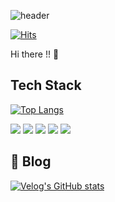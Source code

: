 ![header](https://capsule-render.vercel.app/api?type=wave&color=auto&height=300&section=header&text=capsule%20render&fontSize=90)

[![Hits](https://hits.seeyoufarm.com/api/count/incr/badge.svg?url=https%3A%2F%2Fgithub.com%2FHongDongk%2FHongDongk.git&count_bg=%2379C83D&title_bg=%23555555&icon=&icon_color=%23E7E7E7&title=hits&edge_flat=false)](https://hits.seeyoufarm.com)

Hi there !! 👋


## Tech Stack

[![Top Langs](https://github-readme-stats.vercel.app/api/top-langs/?username=HongDongk&layout=compact)](https://github.com/HongDongk/github-readme-stats)

<img src="https://img.shields.io/badge/HTML5-E34F26?style=flat-square&logo=HTML5&logoColor=white"></a>
<img src="https://img.shields.io/badge/CSS3-1572B6?style=flat-square&logo=CSS3&logoColor=white"></a>
<img src="https://img.shields.io/badge/JavaScript-F7DF1E?style=flat-square&logo=JavaScript&logoColor=white"></a> 
<img src="https://img.shields.io/badge/React-61DAFB?style=flat-square&logo=React&logoColor=black"></a>
<img src="https://img.shields.io/badge/TypeScript-3178C6?style=flat-square&logo=TypeScript&logoColor=black"></a>



## 📝 Blog
[![Velog's GitHub stats](https://velog-readme-stats.vercel.app/api/badge?name=Coderduck)](https://velog.io/@hongdongk) 





